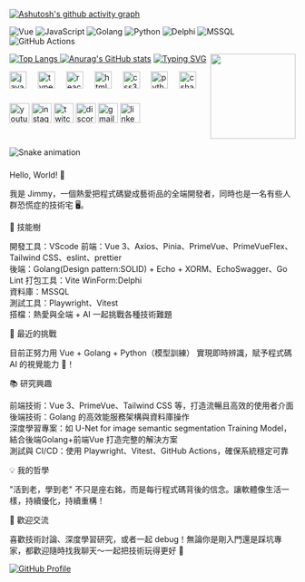 [![Ashutosh's github activity graph](https://github-readme-activity-graph.vercel.app/graph?username=jo87jimmy&theme=tokyo-day)](https://github.com/jo87jimmy/)

![Vue](https://img.shields.io/badge/Framework-Vue-42b883)
![JavaScript](https://img.shields.io/badge/Code-JavaScript-yellow)
![Golang](https://img.shields.io/badge/Code-Golang-00ADD8)
![Python](https://img.shields.io/badge/Code-Python-3776AB)
![Delphi](https://img.shields.io/badge/Code-Delphi-EE1F35) 
![MSSQL](https://img.shields.io/badge/Database-MSSQL-CC2927)
![GitHub Actions](https://img.shields.io/badge/CI-GitHub%20Actions-blue)

[![Top Langs](https://github-readme-stats.vercel.app/api/top-langs/?username=jo87jimmy&layout=compact&theme=flag-india)
![Anurag's GitHub stats](https://github-readme-stats.vercel.app/api?username=jo87jimmy&show_icons=true&theme=flag-india&locale=zh-tw&include_all_commits=true&count_private=true&rank_icon=percentile&number_format=long&custom_title=jo87jimmy's_GitHub&count_private=true)](https://github.com/jo87jimmy/)<img align="right" height="150" src="https://i.imgflip.com/65efzo.gif"  />
[![Typing SVG](https://readme-typing-svg.herokuapp.com?font=Fira+Code&size=24&pause=1000&color=22C2E1&width=600&lines=Hello!+I'm+a+Fullstack+Developer;Building+with+Vue+3+%2B+Golang;Lover+of+AI+%26+Deep+Learning)](https://github.com/jo87jimmy/)

<div align="left">
  <img src="https://cdn.jsdelivr.net/gh/devicons/devicon/icons/javascript/javascript-original.svg" height="30" alt="javascript logo"  />
  <img width="12" />
  <img src="https://cdn.jsdelivr.net/gh/devicons/devicon/icons/typescript/typescript-original.svg" height="30" alt="typescript logo"  />
  <img width="12" />
  <img src="https://cdn.jsdelivr.net/gh/devicons/devicon/icons/react/react-original.svg" height="30" alt="react logo"  />
  <img width="12" />
  <img src="https://cdn.jsdelivr.net/gh/devicons/devicon/icons/html5/html5-original.svg" height="30" alt="html5 logo"  />
  <img width="12" />
  <img src="https://cdn.jsdelivr.net/gh/devicons/devicon/icons/css3/css3-original.svg" height="30" alt="css3 logo"  />
  <img width="12" />
  <img src="https://cdn.jsdelivr.net/gh/devicons/devicon/icons/python/python-original.svg" height="30" alt="python logo"  />
  <img width="12" />
  <img src="https://cdn.jsdelivr.net/gh/devicons/devicon/icons/csharp/csharp-original.svg" height="30" alt="csharp logo"  />
</div>

###

<div align="left">
  <img src="https://img.shields.io/static/v1?message=Youtube&logo=youtube&label=&color=FF0000&logoColor=white&labelColor=&style=for-the-badge" height="35" alt="youtube logo"  />
  <img src="https://img.shields.io/static/v1?message=Instagram&logo=instagram&label=&color=E4405F&logoColor=white&labelColor=&style=for-the-badge" height="35" alt="instagram logo"  />
  <img src="https://img.shields.io/static/v1?message=Twitch&logo=twitch&label=&color=9146FF&logoColor=white&labelColor=&style=for-the-badge" height="35" alt="twitch logo"  />
  <img src="https://img.shields.io/static/v1?message=Discord&logo=discord&label=&color=7289DA&logoColor=white&labelColor=&style=for-the-badge" height="35" alt="discord logo"  />
  <img src="https://img.shields.io/static/v1?message=Gmail&logo=gmail&label=&color=D14836&logoColor=white&labelColor=&style=for-the-badge" height="35" alt="gmail logo"  />
  <img src="https://img.shields.io/static/v1?message=LinkedIn&logo=linkedin&label=&color=0077B5&logoColor=white&labelColor=&style=for-the-badge" height="35" alt="linkedin logo"  />
</div>

###

<br clear="both">

<img src="https://raw.githubusercontent.com/maurodesouza/maurodesouza/output/snake.svg" alt="Snake animation" />

###

















Hello, World! 👋

我是 Jimmy，一個熱愛把程式碼變成藝術品的全端開發者，同時也是一名有些人群恐慌症的技術宅 🖥️。

🚀 技能樹

開發工具：VScode
前端：Vue 3、Axios、Pinia、PrimeVue、PrimeVueFlex、Tailwind CSS、eslint、prettier  
後端：Golang(Design pattern:SOLID) + Echo + XORM、EchoSwagger、Go Lint
打包工具：Vite
WinForm:Delphi  
資料庫：MSSQL  
測試工具：Playwright、Vitest  
搭檔：熱愛與全端 + AI 一起挑戰各種技術難題

🎨 最近的挑戰

目前正努力用 Vue + Golang + Python（模型訓練） 實現即時辨識，賦予程式碼 AI 的視覺能力 👀！

📚 研究興趣

前端技術：Vue 3、PrimeVue、Tailwind CSS 等，打造流暢且高效的使用者介面  
後端技術：Golang 的高效能服務架構與資料庫操作  
深度學習專案：如 U-Net for image semantic segmentation Training Model，結合後端Golang+前端Vue 打造完整的解決方案  
測試與 CI/CD：使用 Playwright、Vitest、GitHub Actions，確保系統穩定可靠  

💡 我的哲學

"活到老，學到老" 不只是座右銘，而是每行程式碼背後的信念。讓軟體像生活一樣，持續優化，持續重構！

🌟 歡迎交流

喜歡技術討論、深度學習研究，或者一起 debug！無論你是剛入門還是踩坑專家，都歡迎隨時找我聊天～一起把技術玩得更好 🎉

[![GitHub Profile](https://img.shields.io/badge/-Explore%20My%20GitHub-181717?style=for-the-badge&logo=github)](https://github.com/jo87jimmy/)



